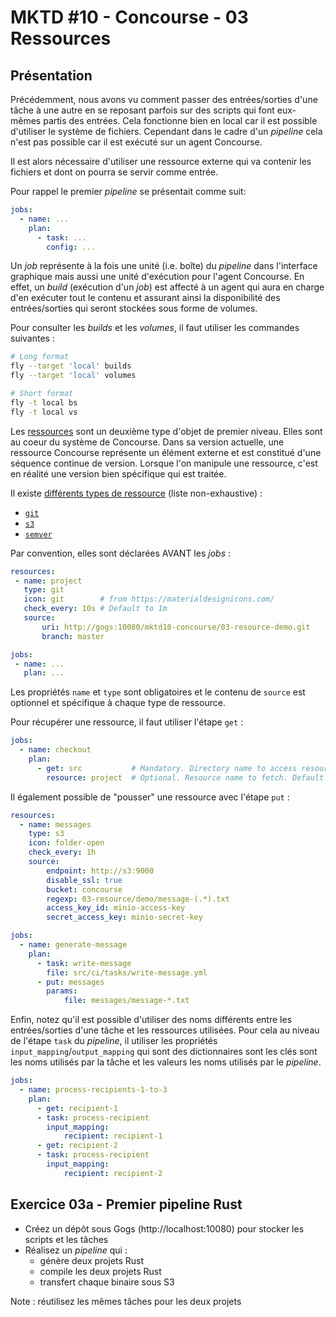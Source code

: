 MKTD #10 - Concourse - 03 Ressources
===

## Présentation

Précédemment, nous avons vu comment passer des entrées/sorties d'une tâche à une autre en se reposant parfois sur des scripts qui font eux-mêmes partis des entrées. Cela fonctionne bien en local car il est possible d'utiliser le système de fichiers. Cependant dans le cadre d'un _pipeline_ cela n'est pas possible car il est exécuté sur un agent Concourse.

Il est alors nécessaire d'utiliser une ressource externe qui va contenir les fichiers et dont on pourra se servir comme entrée.

Pour rappel le premier _pipeline_ se présentait comme suit:

```yaml
jobs:
  - name: ...
    plan:
      - task: ...
        config: ...
```

Un _job_ représente à la fois une unité (i.e. boîte) du _pipeline_ dans l'interface graphique mais aussi une unité d'exécution pour l'agent Concourse. En effet, un _build_ (exécution d'un _job_) est affecté à un agent qui aura en charge d'en exécuter tout le contenu et assurant ainsi la disponibilité des entrées/sorties qui seront stockées sous forme de volumes.

Pour consulter les _builds_ et les _volumes_, il faut utiliser les commandes suivantes :

```bash
# Long format
fly --target 'local' builds
fly --target 'local' volumes

# Short format
fly -t local bs
fly -t local vs
```

Les [ressources](https://concourse-ci.org/resources.html) sont un deuxième type d'objet de premier niveau. Elles sont au coeur du système de Concourse. Dans sa version actuelle, une ressource Concourse représente un élément externe et est constitué d'une séquence continue de version. Lorsque l'on manipule une ressource, c'est en réalité une version bien spécifique qui est traitée.

Il existe [différents types de ressource](https://github.com/concourse/concourse/wiki/Resource-Types) (liste non-exhaustive) :

* [`git`](https://github.com/concourse/git-resource)
* [`s3`](https://github.com/concourse/s3-resource)
* [`semver`](https://github.com/concourse/semver-resource)

Par convention, elles sont déclarées AVANT les _jobs_ :

 ```yaml
resources:
  - name: project
    type: git
    icon: git        # from https://materialdesignicons.com/
    check_every: 10s # Default to 1m
    source:
        uri: http://gogs:10080/mktd10-concourse/03-resource-demo.git
        branch: master

jobs:
  - name: ...
    plan: ...
 ```

Les propriétés `name` et `type` sont obligatoires et le contenu de `source` est optionnel et spécifique à chaque type de ressource.

Pour récupérer une ressource, il faut utiliser l'étape `get` :

```yaml
jobs:
  - name: checkout
    plan:
      - get: src           # Mandatory. Directory name to access resource
        resource: project  # Optional. Resource name to fetch. Default to "get" value.
```

Il également possible de "pousser" une ressource avec l'étape `put` :

```yaml
resources:
  - name: messages
    type: s3
    icon: folder-open
    check_every: 1h
    source:
        endpoint: http://s3:9000
        disable_ssl: true
        bucket: concourse
        regexp: 03-resource/demo/message-(.*).txt
        access_key_id: minio-access-key
        secret_access_key: minio-secret-key

jobs:
  - name: generate-message
    plan:
      - task: write-message
        file: src/ci/tasks/write-message.yml
      - put: messages
        params:
            file: messages/message-*.txt
```

Enfin, notez qu'il est possible d'utiliser des noms différents entre les entrées/sorties d'une tâche et les ressources utilisées. Pour cela au niveau de l'étape `task` du _pipeline_, il utiliser les propriétés `input_mapping`/`output_mapping` qui sont des dictionnaires sont les clés sont les noms utilisés par la tâche et les valeurs les noms utilisés par le _pipeline_.

```yaml
jobs:
  - name: process-recipients-1-to-3
    plan:
      - get: recipient-1
      - task: process-recipient
        input_mapping:
            recipient: recipient-1
      - get: recipient-2
      - task: process-recipient
        input_mapping:
            recipient: recipient-2

```

## Exercice 03a - Premier pipeline Rust

* Créez un dépôt sous Gogs (http://localhost:10080) pour stocker les scripts et les tâches
* Réalisez un _pipeline_ qui :
    * génère deux projets Rust
    * compile les deux projets Rust
    * transfert chaque binaire sous S3

Note : réutilisez les mêmes tâches pour les deux projets
